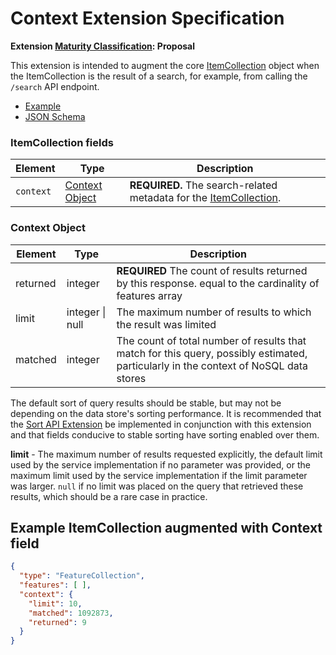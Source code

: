 # Context Extension Specification

**Extension [Maturity Classification](../README.md#extension-maturity): Proposal**

This extension is intended to augment the core [ItemCollection](../../stac-spec/item-spec/itemcollection-spec.md) object when the ItemCollection is the result of a 
search, for example, from calling the `/search` API endpoint.

- [Example](examples/example.json)
- [JSON Schema](json-schema/schema.json)

### ItemCollection fields

| Element           | Type                  | Description                                                  |
| ----------------- | --------------------- | ------------------------------------------------------------ |
| `context` | [Context Object](#context-object) | **REQUIRED.** The search-related metadata for the [ItemCollection](../../stac-spec/item-spec/itemcollection-spec.md). |

### Context Object

| Element      | Type            | Description                                                  |
| ------------ | --------------- | ------------------------------------------------------------ |
| returned     | integer         | **REQUIRED** The count of results returned by this response. equal to the cardinality of features array |
| limit        | integer \| null | The maximum number of results to which the result was limited |
| matched        | integer         | The count of total number of results that match for this query, possibly estimated, particularly in the context of NoSQL data stores |

  The default sort of query results should be stable, but may not be depending on the data store's sorting performance.  It is recommended that the [Sort API Extension](../sort/README.md) be implemented in conjunction with this extension and that fields conducive to stable sorting have sorting enabled over them.  

**limit** - The maximum number of results requested explicitly, the default limit used by the service implementation if no parameter was provided, or the maximum limit used by the service implementation if the limit parameter was larger. `null` if no limit was placed on the query that retrieved these results, which should be a rare case in practice.

## Example ItemCollection augmented with Context field
  
```json
{
  "type": "FeatureCollection",
  "features": [ ],
  "context": {
    "limit": 10, 
    "matched": 1092873, 
    "returned": 9
  }
}
```
